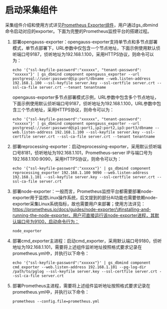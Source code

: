 # 启动采集组件<a name="ZH-CN_TOPIC_0000002258707508"></a>

采集组件介绍和使用方式详见[Prometheus Exporter组件](Prometheus-Exporter组件.md)，用户通过gs\_dbmind命令启动对应的exporter。下面为完整的Prometheus监控平台的搭建过程。

1.  部署opengauss-exporter：opengauss-exporter支持单节点和多节点部署模式，单节点部署下，URL参数中仅包含一个节点地址，下面示例使用默认侦听端口号9187，侦听地址为192.168.1.100，采用HTTPS协议，则命令可以为：

    ```
    echo '{"ssl-keyfile-password":"xxxxxx", "tenant-password": "xxxxxx"}' | gs_dbmind component opengauss_exporter --url postgresql://user:password@ip:port/dbname --web.listen-address 192.168.1.100 --ssl-keyfile server.key --ssl-certfile server.crt --ssl-ca-file server.crt --tenant tenantname
    ```

    opengauss-exporter多节点部署模式示例，URL参数中包含多个节点地址，下面示例使用默认侦听端口号9187，侦听地址为192.168.1.100，URL参数中包含三个节点地址，采用HTTPS协议，则命令可以为：

    ```
    echo '{"ssl-keyfile-password":"xxxxxx", "tenant-password": "xxxxxx"}' | gs_dbmind component opengauss_exporter --url postgresql://user:password@ip1:port1,ip2:port2,ip3:port3/dbname --web.listen-address 192.168.1.100 --ssl-keyfile server.key --ssl-certfile server.crt --ssl-ca-file server.crt --tenant tenantname
    ```

2.  部署reprocessing-exporter：启动reprocessing-exporter，采用默认侦听端口号8181，侦听地址为192.168.1.101，Prometheus-server IP与端口号为192.168.1.100:9090，采用HTTPS协议，则命令可以为：

    ```
    echo '{"ssl-keyfile-password":"xxxxxx"}' | gs_dbmind component reprocessing_exporter 192.168.1.100 9090 --web.listen-address 192.168.1.101 --ssl-keyfile server.key --ssl-certfile server.crt --ssl-ca-file server.crt
    ```

3.  部署node-exporter：一般而言，Prometheus监控平台都需要部署node-exporter用于监控Linux操作系统，后文提到的部分AI功能也需要依赖node-exporter采集Linux系统指标，故也需要用户来部署；使用方法详见：https://prometheus.io/docs/guides/node-exporter/\#installing-and-running-the-node-exporter。用户可直接运行该node-exporter进程，其默认端口号为9100，启动命令行为：

    ```
    node_exporter 
    ```

4.  部署cmd\_exporter主进程：启动cmd\_exporter，采用默认端口号9180，侦听地址为192.168.1.101，需要将上述组件监听地址按照格式要求记录在prometheus.yml中，并执行以下命令：

    ```
    echo '{"ssl-keyfile-password":"xxxxxx"}' | gs_dbmind component cmd_exporter --web.listen-address 192.168.1.101 --pg-log-dir /path/to/pglog --ssl-keyfile server.key --ssl-certfile server.crt --ssl-ca-file server.crt
    ```

5.  部署Prometheus主进程，需要将上述组件监听地址按照格式要求记录在prometheus.yml中，并执行以下命令：

    ```
    prometheus --config.file=prometheus.yml
    ```

